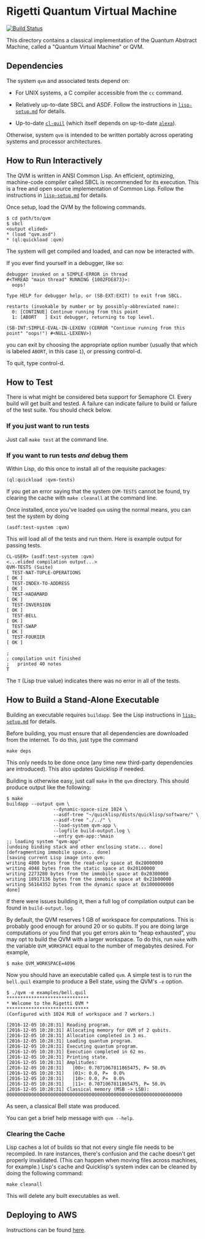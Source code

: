 # Rigetti Quantum Virtual Machine

[![Build Status](https://semaphoreci.com/api/v1/projects/ba9d589a-9d74-400d-980f-785dec5657aa/811586/badge.svg)](https://semaphoreci.com/spikecurtis/qvm)

This directory contains a classical implementation of the Quantum
Abstract Machine, called a "Quantum Virtual Machine" or QVM.

## Dependencies

The system `qvm` and associated tests depend on:

- For UNIX systems, a C compiler accessible from the `cc` command.

- Relatively up-to-date SBCL and ASDF. Follow the instructions in
  [`lisp-setup.md`](doc/lisp-setup.md) for details.

- Up-to-date [`cl-quil`](https://github.com/rigetticomputing/cl-quil)
  (which itself depends on up-to-date
  [`alexa`](https://github.com/rigetticomputing/alexa)).

Otherwise, system `qvm` is intended to be written portably across operating systems
and processor architectures.

## How to Run Interactively

The QVM is written in ANSI Common Lisp. An efficient, optimizing,
machine-code compiler called SBCL is recommended for its
execution. This is a free and open source implementation of Common
Lisp. Follow the instructions in [`lisp-setup.md`](doc/lisp-setup.md)
for details.

Once setup, load the QVM by the following commands.

```
$ cd path/to/qvm
$ sbcl
<output elided>
* (load "qvm.asd")
* (ql:quickload :qvm)
```

The system will get compiled and loaded, and can now be interacted
with.

If you ever find yourself in a debugger, like so:

```
debugger invoked on a SIMPLE-ERROR in thread
#<THREAD "main thread" RUNNING {1002FDE873}>:
  oops!

Type HELP for debugger help, or (SB-EXT:EXIT) to exit from SBCL.

restarts (invokable by number or by possibly-abbreviated name):
  0: [CONTINUE] Continue running from this point
  1: [ABORT   ] Exit debugger, returning to top level.

(SB-INT:SIMPLE-EVAL-IN-LEXENV (CERROR "Continue running from this point" "oops!") #<NULL-LEXENV>)
```

you can exit by choosing the appropriate option number (usually that
which is labeled `ABORT`, in this case `1`), or pressing control-d.

To quit, type control-d.

## How to Test

There is what might be considered beta support for Semaphore CI. Every
build will get built and tested. A failure can indicate failure to
build or failure of the test suite. You should check below.

### If you just want to run tests

Just call `make test` at the command line.

### If you want to run tests *and* debug them

Within Lisp, do this once to install all of the requisite packages:

```
(ql:quickload :qvm-tests)
```

If you get an error saying that the system `QVM-TESTS` cannot be
found, try clearing the cache with `make cleanall` at the command line.

Once installed, once you've loaded `qvm` using the normal means, you
can test the system by doing

```
(asdf:test-system :qvm)
```

This will load all of the tests and run them. Here is example output
for passing tests.

```
CL-USER> (asdf:test-system :qvm)
<...elided compilation output...>
QVM-TESTS (Suite)
  TEST-NAT-TUPLE-OPERATIONS                                               [ OK ]
  TEST-INDEX-TO-ADDRESS                                                   [ OK ]
  TEST-HADAMARD                                                           [ OK ]
  TEST-INVERSION                                                          [ OK ]
  TEST-BELL                                                               [ OK ]
  TEST-SWAP                                                               [ OK ]
  TEST-FOURIER                                                            [ OK ]

; 
; compilation unit finished
;   printed 40 notes
T
```

The `T` (Lisp true value) indicates there was no error in all of the
tests.

## How to Build a Stand-Alone Executable

Building an executable requires `buildapp`. See the Lisp instructions
in [`lisp-setup.md`](doc/lisp-setup.md) for details.

Before building, you must ensure that all dependencies are downloaded
from the internet. To do this, just type the command

```
make deps
```

This only needs to be done once (any time new third-party dependencies
are introduced). This also updates Quicklisp if needed.

Building is otherwise easy, just call `make` in the `qvm`
directory. This should produce output like the following:

```
$ make
buildapp --output qvm \
                 --dynamic-space-size 1024 \
                 --asdf-tree "~/quicklisp/dists/quicklisp/software/" \
                 --asdf-tree "./../" \
                 --load-system qvm-app \
                 --logfile build-output.log \
                 --entry qvm-app::%main
;; loading system "qvm-app"
[undoing binding stack and other enclosing state... done]
[defragmenting immobile space... done]
[saving current Lisp image into qvm:
writing 4800 bytes from the read-only space at 0x20000000
writing 4048 bytes from the static space at 0x20100000
writing 2273280 bytes from the immobile space at 0x20300000
writing 18917136 bytes from the immobile space at 0x21b00000
writing 56164352 bytes from the dynamic space at 0x1000000000
done]
```

If there were issues building it, then a full log of compilation
output can be found in `build-output.log`.

By default, the QVM reserves 1 GB of workspace for computations. This is probably good enough for around 20 or so qubits. If you are doing large computations or you find that you get errors akin to "heap exhausted", you may opt to build the QVM with a larger workspace. To do this, run `make` with the variable `QVM_WORKSPACE` equal to the number of megabytes desired. For example,

```
$ make QVM_WORKSPACE=4096
```

Now you should have an executable called `qvm`. A simple test is to
run the `bell.quil` example to produce a Bell state, using the QVM's `-e` option.

```
$ ./qvm -e examples/bell.quil
******************************
* Welcome to the Rigetti QVM *
******************************
(Configured with 1024 MiB of workspace and 7 workers.)

[2016-12-05 10:28:31] Reading program.
[2016-12-05 10:28:31] Allocating memory for QVM of 2 qubits.
[2016-12-05 10:28:31] Allocation completed in 3 ms.
[2016-12-05 10:28:31] Loading quantum program.
[2016-12-05 10:28:31] Executing quantum program.
[2016-12-05 10:28:31] Execution completed in 62 ms.
[2016-12-05 10:28:31] Printing state.
[2016-12-05 10:28:31] Amplitudes:
[2016-12-05 10:28:31]   |00>: 0.7071067811865475, P= 50.0%
[2016-12-05 10:28:31]   |01>: 0.0, P=  0.0%
[2016-12-05 10:28:31]   |10>: 0.0, P=  0.0%
[2016-12-05 10:28:31]   |11>: 0.7071067811865475, P= 50.0%
[2016-12-05 10:28:31] Classical memory (MSB -> LSB): 0000000000000000000000000000000000000000000000000000000000000000
```

As seen, a classical Bell state was produced.

You can get a brief help message with `qvm --help`.

### Clearing the Cache
Lisp caches a lot of builds so that not every single file needs to be recompiled. In rare instances, there's confusion and the cache doesn't get properly invalidated. (This can happen when moving files across machines, for example.) Lisp's cache and Quicklisp's system index can be cleaned by doing the following command:

```
make cleanall
```

This will delete any built executables as well.

## Deploying to AWS
Instructions can be found [here](https://github.com/rigetticomputing/qvm/wiki).
